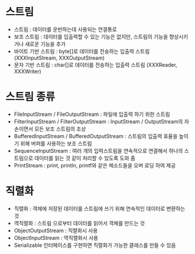 # 스트림

-   스트림 : 데이터를 운반하는데 사용되는 연결통로
-   보조 스트림 : 데이터를 입출력할 수 있는 기능은 없지만, 스트림의 기능을 향상시키거나 새로운 기능을 추가
-   바이트 기반 스트림 : byte[]로 데이터를 전송하는 입출력 스트림 (XXXInputStream, XXXOutputStream)
-   문자 기반 스트림 : char[]로 데이터를 전송하는 입출력 스트림 (XXXReader, XXXWriter)

# 스트림 종류

-   FileInputStream / FileOutputStream : 파일에 입출력 하기 위한 스트림
-   FilterInputStream / FilterOutputStream : InputStream / OutputStream의 자손이면서 모든 보조 스트림의 조상
-   BufferedInputStream / BufferedOutputStream : 스트림의 입출력 효율을 높이기 위해 버퍼를 사용하는 보조 스트림
-   SequenceInputStream : 여러 개의 입력스트림을 연속적으로 연결해서 하나의 스트림으로 데이터를 읽는 것 같이 처리할 수 있도록 도와 줌
-   PrintStream : print, println, printf와 같은 메소드들을 오버 로딩 하여 제공

# 직렬화

-   직렬화 : 객체에 저장된 데이터를 스트림에 쓰기 위해 연속적인 데이터로 변환하는 것
-   역직렬화 : 스트림 으로부터 데이터를 읽어서 객체를 만드는 것
-   ObjectOutputStream : 직렬화시 사용
-   ObjectInputStream : 역직렬화시 사용
-   Serializable 인터페이스를 구현하면 직렬화가 가능한 클래스를 만들 수 있음
